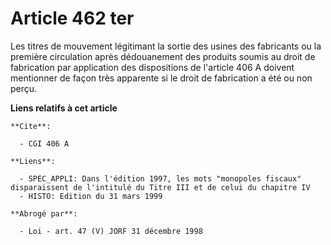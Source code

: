 # Article 462 ter

Les titres de mouvement légitimant la sortie des usines des fabricants ou la première circulation après dédouanement des
produits soumis au droit de fabrication par application des dispositions de l'article 406 A doivent mentionner de façon très
apparente si le droit de fabrication a été ou non perçu.

**Liens relatifs à cet article**

	**Cite**:

	  - CGI 406 A

	**Liens**:

	  - SPEC_APPLI: Dans l'édition 1997, les mots "monopoles fiscaux" disparaissent de l'intitulé du Titre III et de celui du chapitre IV
	  - HISTO: Edition du 31 mars 1999

	**Abrogé par**:

	  - Loi - art. 47 (V) JORF 31 décembre 1998
